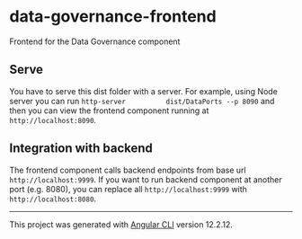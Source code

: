 # data-governance-frontend
Frontend for the Data Governance component

## Serve

You have to serve this dist folder with a server. For example, using Node server you can run `http-server          dist/DataPorts --p 8090` and then you can view the frontend component running at `http://localhost:8090`. 

## Integration with backend

The frontend component calls backend endpoints from base url `http://localhost:9999`. If you want to run backend component at another port (e.g. 8080), you can replace all `http://localhost:9999` with `http://localhost:8080`.

---
This project was generated with [Angular CLI](https://github.com/angular/angular-cli) version 12.2.12.
